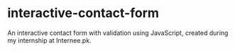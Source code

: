# interactive-contact-form
An interactive contact form with validation using JavaScript, created during my internship at Internee.pk.
